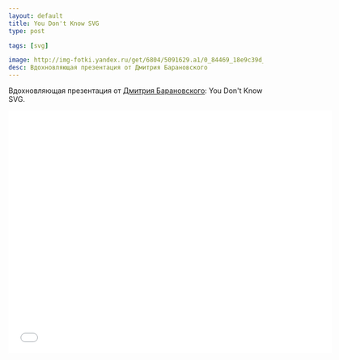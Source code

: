 ```yaml
---
layout: default
title: You Don't Know SVG
type: post

tags: [svg]

image: http://img-fotki.yandex.ru/get/6804/5091629.a1/0_84469_18e9c39d_orig
desc: Вдохновляющая презентация от Дмитрия Барановского
---
```


Вдохновляющая презентация от <a href="https://twitter.com/DmitryBaranovsk">Дмитрия Барановского</a>: You Don't Know SVG.<!--more-->

<iframe width="640" height="480" src="//www.youtube.com/embed/SeLOt_BRAqc" frameborder="0" allowfullscreen></iframe>
